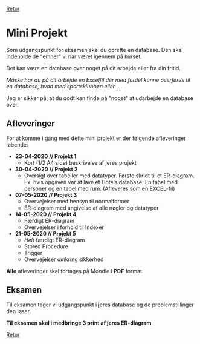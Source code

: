 [Retur](README.md)

# Mini Projekt

Som udgangspunkt for eksamen skal du oprette en database.
Den skal indeholde de "emner" vi har været igennem på kurset.

Det kan være en database over noget på dit arbejde eller fra din fritid.

*Måske har du på dit arbejde en Excelfil der med fordel kunne overføres til en database, hvad med sportsklubben eller ....*

Jeg er sikker på, at du godt kan finde på "noget" at udarbejde en database over.

## Afleveringer
For at komme i gang med dette mini projekt er der følgende afleveringer løbende:

- **23-04-2020 // Projekt 1**
	+ Kort (1/2 A4 side) beskrivelse af jeres projekt
- **30-04-2020 // Projekt 2**
	+ Oversigt over tabeller med datatyper. Første skridt til et ER-diagram. 
	Fx. hvis opgaven var at lave et Hotels database: En tabel med personer og en tabel med rum. 
	(Afleveres som en EXCEL-fil)
- **07-05-2020 // Projekt 3**
	+ Overvejelser med hensyn til normalformer
	+ ER-diagram med angivelse af alle nøgler og datatyper
- **14-05-2020 // Projekt 4**
	+ Færdigt ER-diagram
	+ Overvejelser i forhold til Indexer
- **21-05-2020 // Projekt 5**
	+ *Helt* færdigt ER-diagram
	+ Stored Procedure
	+ Trigger
	+ Overvejelser omkring sikkerhed
	
**Alle** afleveringer skal fortages på Moodle i **PDF** format.


## Eksamen
Til eksamen tager vi udgangspunkt i jeres database og de problemstillinger den løser.

**Til eksamen skal i medbringe 3 print af jeres ER-diagram**

[Retur](README.md)
